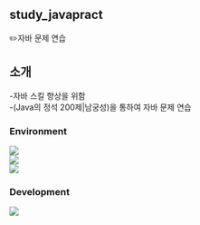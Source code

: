 ## study_javapract
✏️자바 문제 연습

## 소개
-자바 스킬 향상을 위함
<br>
-(Java의 정석 200제|남궁성)을 통하여 자바 문제 연습

### Environment
<div style="display:flex; flex-direction:column; align-items:flex-start;">
<img src="https://img.shields.io/badge/IntelliJIDEA-000000?style=for-the-badge&logo=intellijidea&logoColor=white">
<img src="https://img.shields.io/badge/GIT-F05032?style=for-the-badge&logo=GITa&logoColor=white">
<img src="https://img.shields.io/badge/GITHUB-181717?style=for-the-badge&logo=GITHUB&logoColor=white"> 

### Development
<div style="display:flex; flex-direction:column; align-items:flex-start;">
<img src="https://img.shields.io/badge/Java-007396?style=for-the-badge&logo=Java&logoColor=white">


